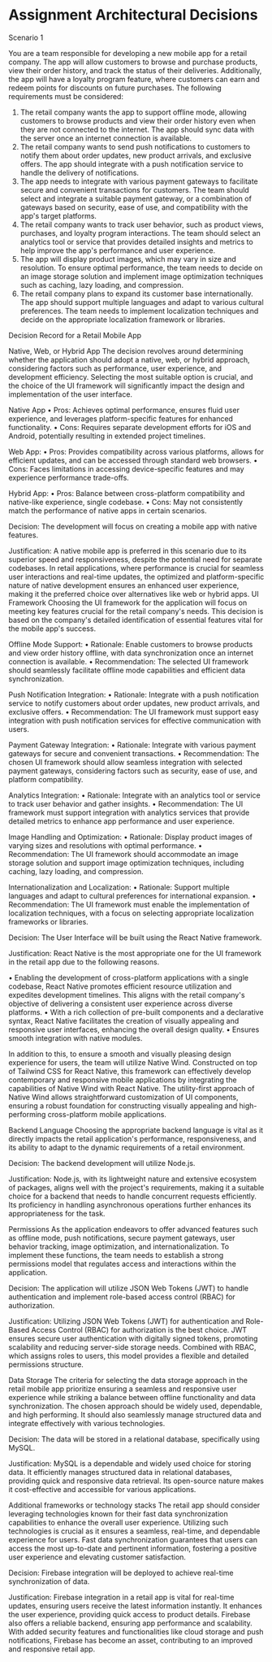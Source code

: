 # Assignment Architectural Decisions

Scenario 1

You are a team responsible for developing a new mobile app for a retail company. The app will allow customers to browse and purchase products, view their order history, and track the status of their deliveries. Additionally, the app will have a loyalty program feature, where customers can earn and redeem points for discounts on future purchases. The following requirements must be considered:
1.	The retail company wants the app to support offline mode, allowing customers to browse products and view their order history even when they are not connected to the internet. The app should sync data with the server once an internet connection is available.
2.	The retail company wants to send push notifications to customers to notify them about order updates, new product arrivals, and exclusive offers. The app should integrate with a push notification service to handle the delivery of notifications.
3.	The app needs to integrate with various payment gateways to facilitate secure and convenient transactions for customers. The team should select and integrate a suitable payment gateway, or a combination of gateways based on security, ease of use, and compatibility with the app's target platforms.
4.	The retail company wants to track user behavior, such as product views, purchases, and loyalty program interactions. The team should select an analytics tool or service that provides detailed insights and metrics to help improve the app's performance and user experience.
5.	The app will display product images, which may vary in size and resolution. To ensure optimal performance, the team needs to decide on an image storage solution and implement image optimization techniques such as caching, lazy loading, and compression.
6.	The retail company plans to expand its customer base internationally. The app should support multiple languages and adapt to various cultural preferences. The team needs to implement localization techniques and decide on the appropriate localization framework or libraries.

Decision Record for a Retail Mobile App

Native, Web, or Hybrid App
The decision revolves around determining whether the application should adopt a native, web, or hybrid approach, considering factors such as performance, user experience, and development efficiency. Selecting the most suitable option is crucial, and the choice of the UI framework will significantly impact the design and implementation of the user interface.

Native App
•	Pros:  Achieves optimal performance, ensures fluid user experience, and leverages platform-specific features for enhanced functionality.
•	Cons: Requires separate development efforts for iOS and Android, potentially resulting in extended project timelines.

Web App:
•	Pros: Provides compatibility across various platforms, allows for efficient updates, and can be accessed through standard web browsers.
•	Cons: Faces limitations in accessing device-specific features and may experience performance trade-offs.

Hybrid App:
•	Pros: Balance between cross-platform compatibility and native-like experience, single codebase.
•	Cons: May not consistently match the performance of native apps in certain scenarios.

Decision:
The development will focus on creating a mobile app with native features.

Justification:
A native mobile app is preferred in this scenario due to its superior speed and responsiveness, despite the potential need for separate codebases. In retail applications, where performance is crucial for seamless user interactions and real-time updates, the optimized and platform-specific nature of native development ensures an enhanced user experience, making it the preferred choice over alternatives like web or hybrid apps.
UI Framework
Choosing the UI framework for the application will focus on meeting key features crucial for the retail company's needs. This decision is based on the company's detailed identification of essential features vital for the mobile app's success.

Offline Mode Support:
•	Rationale: Enable customers to browse products and view order history offline, with data synchronization once an internet connection is available.
•	Recommendation: The selected UI framework should seamlessly facilitate offline mode capabilities and efficient data synchronization.

Push Notification Integration:
•	Rationale: Integrate with a push notification service to notify customers about order updates, new product arrivals, and exclusive offers.
•	Recommendation: The UI framework must support easy integration with push notification services for effective communication with users.

Payment Gateway Integration:
•	Rationale: Integrate with various payment gateways for secure and convenient transactions.
•	Recommendation: The chosen UI framework should allow seamless integration with selected payment gateways, considering factors such as security, ease of use, and platform compatibility.

Analytics Integration:
•	Rationale: Integrate with an analytics tool or service to track user behavior and gather insights.
•	Recommendation: The UI framework must support integration with analytics services that provide detailed metrics to enhance app performance and user experience.

Image Handling and Optimization:
•	Rationale: Display product images of varying sizes and resolutions with optimal performance.
•	Recommendation: The UI framework should accommodate an image storage solution and support image optimization techniques, including caching, lazy loading, and compression.

Internationalization and Localization:
•	Rationale: Support multiple languages and adapt to cultural preferences for international expansion.
•	Recommendation: The UI framework must enable the implementation of localization techniques, with a focus on selecting appropriate localization frameworks or libraries.

Decision:
The User Interface will be built using the React Native framework.

Justification:
React Native is the most appropriate one for the UI framework in the retail app due to the following reasons.

•	Enabling the development of cross-platform applications with a single codebase, React Native promotes efficient resource utilization and expedites development timelines. This aligns with the retail company's objective of delivering a consistent user experience across diverse platforms.
•	With a rich collection of pre-built components and a declarative syntax, React Native facilitates the creation of visually appealing and responsive user interfaces, enhancing the overall design quality.
•	Ensures smooth integration with native modules.

In addition to this, to ensure a smooth and visually pleasing design experience for users, the team will utilize Native Wind. Constructed on top of Tailwind CSS for React Native, this framework can effectively develop contemporary and responsive mobile applications by integrating the capabilities of Native Wind with React Native. The utility-first approach of Native Wind allows straightforward customization of UI components, ensuring a robust foundation for constructing visually appealing and high-performing cross-platform mobile applications.


Backend Language
Choosing the appropriate backend language is vital as it directly impacts the retail application's performance, responsiveness, and its ability to adapt to the dynamic requirements of a retail environment.

Decision:
The backend development will utilize Node.js.

Justification:
Node.js, with its lightweight nature and extensive ecosystem of packages, aligns well with the project's requirements, making it a suitable choice for a backend that needs to handle concurrent requests efficiently. Its proficiency in handling asynchronous operations further enhances its appropriateness for the task.

Permissions
As the application endeavors to offer advanced features such as offline mode, push notifications, secure payment gateways, user behavior tracking, image optimization, and internationalization. To implement these functions, the team needs to establish a strong permissions model that regulates access and interactions within the application.

Decision:
The application will utilize JSON Web Tokens (JWT) to handle authentication and implement role-based access control (RBAC) for authorization.

Justification:
Utilizing JSON Web Tokens (JWT) for authentication and Role-Based Access Control (RBAC) for authorization is the best choice. JWT ensures secure user authentication with digitally signed tokens, promoting scalability and reducing server-side storage needs. Combined with RBAC, which assigns roles to users, this model provides a flexible and detailed permissions structure.

Data Storage
The criteria for selecting the data storage approach in the retail mobile app prioritize ensuring a seamless and responsive user experience while striking a balance between offline functionality and data synchronization. The chosen approach should be widely used, dependable, and high performing. It should also seamlessly manage structured data and integrate effectively with various technologies.

Decision:
The data will be stored in a relational database, specifically using MySQL.

Justification:
MySQL is a dependable and widely used choice for storing data. It efficiently manages structured data in relational databases, providing quick and responsive data retrieval. Its open-source nature makes it cost-effective and accessible for various applications.

Additional frameworks or technology stacks
The retail app should consider leveraging technologies known for their fast data synchronization capabilities to enhance the overall user experience. Utilizing such technologies is crucial as it ensures a seamless, real-time, and dependable experience for users. Fast data synchronization guarantees that users can access the most up-to-date and pertinent information, fostering a positive user experience and elevating customer satisfaction.

Decision:
Firebase integration will be deployed to achieve real-time synchronization of data.

Justification:
Firebase integration in a retail app is vital for real-time updates, ensuring users receive the latest information instantly. It enhances the user experience, providing quick access to product details. Firebase also offers a reliable backend, ensuring app performance and scalability. With added security features and functionalities like cloud storage and push notifications, Firebase has become an asset, contributing to an improved and responsive retail app.

